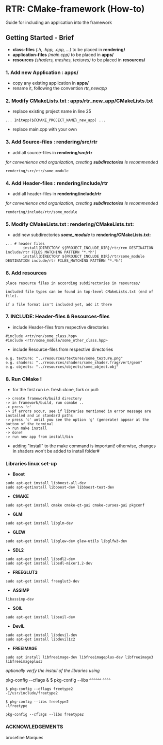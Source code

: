 # RTR: CMake-framework (How-to)

Guide for including an application into the framework

## Getting Started - Brief

* **class-files** *(.h, .hpp, .cpp, ...)* to be placed in **rendering/** 
* **application-files** *(main.cpp)* to be placed in **apps/**
* **resources** *(shaders, meshes, textures)* to be placed in  **resources/**


### 1. Add new Application  : apps/

* copy any existing application in **apps/**
* rename it, following the convention *rtr_newapp*

### 2. Modify CMakeLists.txt  : apps/rtr_new_app/CMakeLists.txt

* replace existing project name in line 25

```
... InitApp(${CMAKE_PROJECT_NAME}_new_app) ...
```

* replace main.cpp with your own

### 3. Add Source-files  : rendering/src/rtr

* add all source-files in **rendering/src/rtr**

*for convenience and organization, creating **subdirectories** is recommended*

```
rendering/src/rtr/some_module
```

### 4. Add Header-files  : rendering/include/rtr

* add all header-files in **rendering/include/rtr**

*for convenience and organization, creating **subdirectories** is recommended*

```
rendering/include/rtr/some_module
```

### 5. Modify CMakeLists.txt  : rendering/CMakeLists.txt:

* add new subdirectories ***some_module*** to **rendering/CMakeLists.txt:**

```
...	# header files 
		install(DIRECTORY ${PROJECT_INCLUDE_DIR}/rtr/ren DESTINATION include/rtr FILES_MATCHING PATTERN "*.*h")
		install(DIRECTORY ${PROJECT_INCLUDE_DIR}/rtr/some_module DESTINATION include/rtr FILES_MATCHING PATTERN "*.*h")
```

### 6. Add resources

```
place resource files in according subdirectories in resources/

included file types can be found in top-level CMakeLists.txt (end of file).

if a file format isn't included yet, add it there
```

### 7. INCLUDE:	 Header-files & Resources-files

* include Header-files from respective directories

```
#include <rtr/ren/some_class.hpp>
#include <rtr/some_module/some_other_class.hpp>
```

* include Resource-files from respective directories

```
e.g. texture: "../resources/textures/some_texture.png"
e.g. shaders: "../resources/shaders/some_shader.frag/vert/geom"
e.g. objects: "../resources/objects/some_object.obj"

```

### 8. Run CMake !

* for the first run i.e. fresh clone, fork or pull:

```
-> create framework/build directory
-> in framework/build, run ccmake ..
-> press 'c' 
-> if errors occur, see if libraries mentioned in error message are installed and in standard paths
-> press 'c' until you see the option 'g' (generate) appear at the bottom of the terminal
-> run make install
-> done!
-> run new app from install/bin
```

* adding "install" to the make command is important! otherwise, changes in shaders won't be added to install folder#


### Libraries linux set-up

* **Boost**
```
sudo apt-get install libboost-all-dev
sudo apt-getinstall libboost-dev libboost-test-dev
```

* **CMAKE**
```
sudo apt-get install cmake cmake-qt-gui cmake-curses-gui pkgconf
```

* **GLM**
```
sudo apt-get install libglm-dev
```

* **GLEW**
```
sudo apt-get install libglew-dev glew-utils libglfw3-dev 
```

* **SDL2**
```
sudo apt-get install libsdl2-dev
sudo apt-get install libsdl-mixer1.2-dev
```

* **FREEGLUT3**
```
sudo apt-get install freeglut3-dev 
```	 

* **ASSIMP**
```
libassimp-dev
```

* **SOIL**
```
sudo apt-get install libsoil-dev
```

* **DevIL**
```
sudo apt-get install libdevil-dev
sudo apt-get install libdevil1c2
```

* **FREEIMAGE**
```
sudo apt install libfreeimage-dev libfreeimageplus-dev libfreeimage3  libfreeimageplus3
```

*optionally verfy the install of the libraries using* 

pkg-config --cflags  &  $ pkg-config --libs
	     ^^^^^^		       ^^^^		
```
$ pkg-config --cflags freetype2
-I/usr/include/freetype2  
```

```
$ pkg-config --libs freetype2
-lfreetype 
```

```
pkg-config --cflags --libs freetype2
```


### ACKNOWLEDGEMENTS

brosefine
Marques
